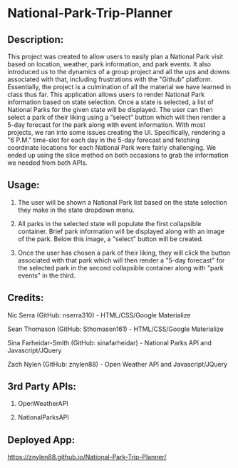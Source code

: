 # National-Park-Trip-Planner

## Description:
This project was created to allow users to easily plan a National Park visit based on location, weather, park information, and park events. It also introduced us to the dynamics of a group project and all the ups and downs associated with that, including frustrations with the "Github" platform. Essentially, the project is a culmination of all the material we have learned in class thus far. This application allows users to render National Park information based on state selection. Once a state is selected, a list of National Parks for the given state will be displayed. The user can then select a park of their liking using a “select” button which will then render a 5-day forecast for the park along with event information. With most projects, we ran into some issues creating the UI. Specifically, rendering a "6 P.M." time-slot for each day in the 5-day forecast and fetching coordinate locations for each National Park were fairly challenging. We ended up using the slice method on both occasions to grab the information we needed from both APIs.

## Usage:
1. The user will be shown a National Park list based on the state selection they make in the state dropdown menu.

2. All parks in the selected state will populate the first collapsible container. Brief park information will be displayed along with an image of the park. Below this image, a "select" button will be created.

3. Once the user has chosen a park of their liking, they will click the button associated with that park which will then render a "5-day forecast" for the selected park in the second collapsible container along with "park events" in the third. 

## Credits:

Nic Serra (GitHub: nserra310) - HTML/CSS/Google Materialize

Sean Thomason (GitHub: Sthomason161) - HTML/CSS/Google Materialize

Sina Farheidar-Smith (GitHub: sinafarheidar) - National Parks API and Javascript/JQuery

Zach Nylen (GitHub: znylen88) - Open Weather API and Javascript/JQuery

## 3rd Party APIs:

1. OpenWeatherAPI

2. NationalParksAPI

## Deployed App:

https://znylen88.github.io/National-Park-Trip-Planner/
